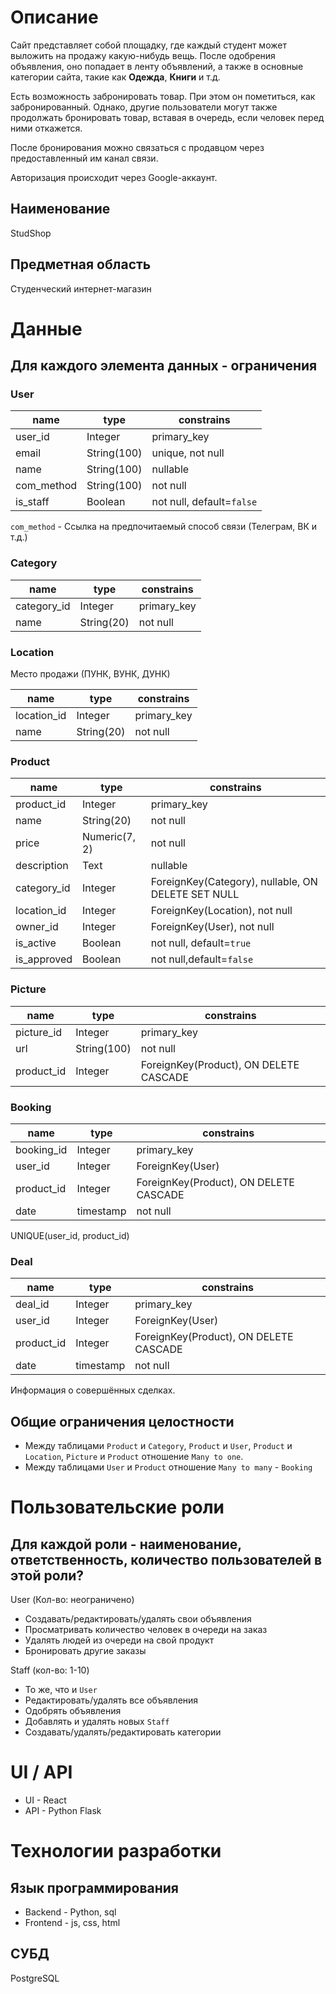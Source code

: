 # Описание

Сайт представляет собой площадку, где каждый студент может выложить на продажу какую-нибудь
вещь. После одобрения объявления, оно попадает в ленту объявлений, а также в основные 
категории сайта, такие как **Одежда**, **Книги** и т.д. 

Есть возможность забронировать товар. При этом он пометиться, как забронированный. Однако, другие пользователи могут также продолжать бронировать товар, вставая в очередь, если человек перед ними откажется. 

После бронирования можно связаться с продавцом через предоставленный им канал связи.

Авторизация происходит через Google-аккаунт.

## Наименование

StudShop

## Предметная область

Студенческий интернет-магазин

# Данные
## Для каждого элемента данных - ограничения
### User
| name | type | constrains |
| ---- | ---- | ---------- |
| user_id | Integer|  primary_key|
| email| String(100)| unique, not null|
| name | String(100)| nullable |
| com_method | String(100) | not null |
| is_staff| Boolean | not null, default=`false` |

`com_method` - Ссылка на предпочитаемый способ связи (Телеграм, ВК и т.д.)

### Category

| name | type | constrains |
| ---- | ---- | ---------- |
|category_id|Integer| primary_key|
|name | String(20)| not null|


### Location
Место продажи (ПУНК, ВУНК, ДУНК)

| name | type | constrains |
| ---- | ---- | ---------- |
|location_id|Integer| primary_key|
|name | String(20)| not null|

### Product

| name | type | constrains |
| ---- | ---- | ---------- |
|product_id | Integer | primary_key|
|name|String(20)| not null |
|price | Numeric(7, 2) | not null |
|description | Text | nullable |
|category_id | Integer | ForeignKey(Category), nullable, ON DELETE SET NULL |
|location_id|Integer| ForeignKey(Location), not null|
|owner_id | Integer |ForeignKey(User), not null |
| is_active | Boolean | not null, default=`true` |
| is_approved | Boolean | not null,default=`false` |


### Picture
| name | type | constrains |
| ---- | ---- | ---------- |
|picture_id |Integer | primary_key|
|url | String(100) | not null |
|product_id |Integer |ForeignKey(Product), ON DELETE CASCADE |

### Booking
| name | type | constrains |
| ---- | ---- | ---------- |
| booking_id| Integer | primary_key |
| user_id | Integer | ForeignKey(User) |
| product_id | Integer | ForeignKey(Product), ON DELETE CASCADE |
| date | timestamp | not null |

UNIQUE(user_id, product_id)

### Deal
| name | type | constrains |
| ---- | ---- | ---------- |
| deal_id| Integer | primary_key |
| user_id | Integer | ForeignKey(User) |
| product_id | Integer | ForeignKey(Product), ON DELETE CASCADE |
| date | timestamp | not null |

Информация о совершённых сделках.  

## Общие ограничения целостности
* Между таблицами `Product` и `Category`, `Product` и `User`, `Product` и `Location`,
`Picture` и `Product` отношение `Many to one`.
* Между таблицами `User` и `Product` отношение `Many to many` - `Booking`
# Пользовательские роли
## Для каждой роли - наименование, ответственность, количество пользователей в этой роли?

User (Кол-во: неограничено)
* Создавать/редактировать/удалять свои объявления
* Просматривать количество человек в очереди на заказ
* Удалять людей из очереди на свой продукт
* Бронировать другие заказы

Staff (кол-во: 1-10)
* То же, что и `User`
* Редактировать/удалять все объявления
* Одобрять объявления
* Добавлять и удалять новых `Staff`
* Создавать/удалять/редактировать категории


# UI / API 
* UI -  React
* API - Python Flask
# Технологии разработки
## Язык программирования

* Backend - Python, sql
* Frontend - js, css, html

## СУБД
PostgreSQL
